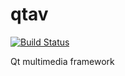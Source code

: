 # qtav

[![Build Status](https://travis-ci.org/UnitedRPMs/qtav.svg?branch=master)](https://travis-ci.org/UnitedRPMs/qtav) 

Qt multimedia framework
